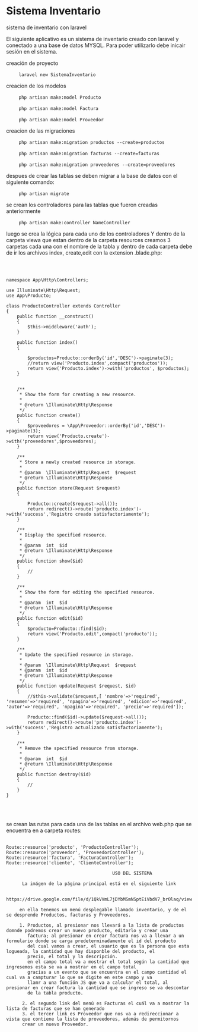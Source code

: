 # Sistema Inventario
sistema de inventario con laravel

El siguiente aplicativo es un sistema de inventario creado con laravel y conectado a una base de datos MYSQL. Para poder utilizarlo debe inicair sesión en el sistema.

creación de proyecto

<pre>
	<code>laravel new SistemaInventario</code>
</pre>


creacion de los modelos

<pre>
	<code>php artisan make:model Producto</code>
</pre>
<pre>
	<code>php artisan make:model Factura</code>
</pre>
<pre>
	<code>php artisan make:model Proveedor</code>
</pre>

creacion de las migraciones

<pre>
	<code>php artisan make:migration productos --create=productos</code>
</pre>
<pre>
	<code>php artisan make:migration facturas --create=facturas</code>
</pre>
<pre>
	<code>php artisan make:migration proveedores --create=proveedores</code>
</pre>

despues de crear las tablas se deben migrar a la base de datos con el siguiente comando:

<pre>
	<code>php artisan migrate</code>
</pre>


se crean los controladores para las tablas que fueron creadas anteriormente

<pre>
	<code>php artisan make:controller NameController</code>
</pre>


luego se crea la lógica para cada uno de los controladores Y dentro de la carpeta viewa que estan dentro de la carpeta resources
creamos 3 carpetas cada una con el nombre de la tabla y dentro de cada carpeta debe de ir los archivos index, create,edit con la extension .blade.php:

<pre>
    <code>
    

namespace App\Http\Controllers;

use Illuminate\Http\Request;
use App\Producto;

class ProductoController extends Controller
{
    public function __construct()
    {
        $this->middleware('auth');
    }
    
    public function index()
    {   
    
        $productos=Producto::orderBy('id','DESC')->paginate(3);
        //return view('Producto.index',compact('productos')); 
        return view('Producto.index')->with('productos', $productos);
    }


    /**
     * Show the form for creating a new resource.
     *
     * @return \Illuminate\Http\Response
     */
    public function create()
    {
        $proveedores = \App\Proveedor::orderBy('id','DESC')->paginate(3);
        return view('Producto.create')->with('proveedores',$proveedores);
    }

    /**
     * Store a newly created resource in storage.
     *
     * @param  \Illuminate\Http\Request  $request
     * @return \Illuminate\Http\Response
     */
    public function store(Request $request)
    {
        
        Producto::create($request->all());
        return redirect()->route('producto.index')->with('success','Registro creado satisfactoriamente');
    }

    /**
     * Display the specified resource.
     *
     * @param  int  $id
     * @return \Illuminate\Http\Response
     */
    public function show($id)
    {
        //
    }

    /**
     * Show the form for editing the specified resource.
     *
     * @param  int  $id
     * @return \Illuminate\Http\Response
     */
    public function edit($id)
    {
        $producto=Producto::find($id);
        return view('Producto.edit',compact('producto'));
    }

    /**
     * Update the specified resource in storage.
     *
     * @param  \Illuminate\Http\Request  $request
     * @param  int  $id
     * @return \Illuminate\Http\Response
     */
    public function update(Request $request, $id)
    {
        //$this->validate($request,[ 'nombre'=>'required', 'resumen'=>'required', 'npagina'=>'required', 'edicion'=>'required', 'autor'=>'required', 'npagina'=>'required', 'precio'=>'required']);
 
        Producto::find($id)->update($request->all());
        return redirect()->route('producto.index')->with('success','Registro actualizado satisfactoriamente');
    }

    /**
     * Remove the specified resource from storage.
     *
     * @param  int  $id
     * @return \Illuminate\Http\Response
     */
    public function destroy($id)
    {
        //
    }
}
</code>
    
 </pre>
 
 
 se crean las rutas para cada una de las tablas en el archivo web.php que se encuentra en a carpeta routes:
 
 <pre>
 <code>
Route::resource('producto', 'ProductoController');
Route::resource('proveedor', 'ProveedorController');
Route::resource('factura', 'FacturaController');
Route::resource('cliente', 'ClienteController');</code>
</pre>

                                            USO DEL SISTEMA
                                            
          La imágen de la página principal está en el siguiente link
          
         https://drive.google.com/file/d/1QkVVmL7jDYbMSmNSptEiVbdV7_brOlaq/view
         
         en ella tenemos un menú desplegable llamado inventario, y de el se desprende Productos, facturas y Proveedores.
         
         1. Productos, al presionar nos llevará a la lista de productos domnde podremos crear un nuevo producto, editarlo y crear una 
            factura; al presionar en crear factura nos va a llevar a un formulario donde se carga predeterminadamente el id del producto 
            del cual vamos a crear, el usuario que es la persona que esta logueada, la cantidad que hay disponble del producto, el 
            precio, el total y la descripción.
            en el campo total va a mostrar el total según la cantidad que ingresemos esta se va a mostrar en el campo total
            gracias a un evento que se encuentra en el campo cantidad el cual va a campturar lo que se digite en este campo y va 
            llamr a una función JS que va a calcular el total, al presionar en crear factura la cantidad que se ingreso se va descontar 
            de la tabla producto.
            
          2. el segundo link del menú es Facturas el cuál va a mostrar la lista de facturas que se han generado
          3. el tercer link es Proveedor que nos va a redireccionar a vista que contiene la lista de proveedores, además de permitornos
          crear un nuevo Proveedor.
